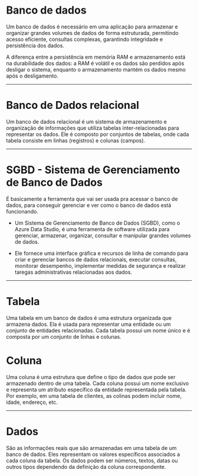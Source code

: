 # Banco de dados

Um banco de dados é necessário em uma aplicação para armazenar e organizar grandes volumes de dados de forma estruturada, permitindo acesso eficiente, consultas complexas, garantindo integridade e persistência dos dados.

A diferença entre a persistência em memória RAM e armazenamento está na durabilidade dos dados: a RAM é volátil e os dados são perdidos após desligar o sistema, enquanto o armazenamento mantém os dados mesmo após o desligamento.

---------------------------------------------------------------------------------------------------------
# Banco de Dados relacional

Um banco de dados relacional é um sistema de armazenamento e organização de informações que utiliza tabelas inter-relacionadas para representar os dados. Ele é composto por conjuntos de tabelas, onde cada tabela consiste em linhas (registros) e colunas (campos).

---------------------------------------------------------------------------------------------------------
# SGBD - Sistema de Gerenciamento de Banco de Dados

É basicamente a ferramenta que vai ser usada pra acessar o banco de dados, para conseguir gerenciar e ver como o banco de dados está funcionando.

* Um Sistema de Gerenciamento de Banco de Dados (SGBD), como o Azure Data Studio, é uma ferramenta de software utilizada para gerenciar, armazenar, organizar, consultar e manipular grandes volumes de dados.

* Ele fornece uma interface gráfica e recursos de linha de comando para criar e gerenciar bancos de dados relacionais, executar consultas, monitorar desempenho, implementar medidas de segurança e realizar taregas administrativas relacionadas aos dados.

---------------------------------------------------------------------------------------------------------
# Tabela

Uma tabela em um banco de dados é uma estrutura organizada que armazena dados. Ela é usada para representar uma entidade ou um conjunto de entidades relacionadas. Cada tabela possui um nome único e é composta por um conjunto de linhas e colunas.

# Coluna

Uma coluna é uma estrutura que define o tipo de dados que pode ser armazenado dentro de uma tabela. Cada coluna possui um nome exclusivo e representa um atributo específico da entidade representada pela tabela.
Por exemplo, em uma tabela de clientes, as colinas podem incluir nome, idade, endereço, etc.

---------------------------------------------------------------------------------------------------------
# Dados

São as informações reais que são armazenadas em uma tabela de um banco de dados. Eles representam os valores específicos associados a cada coluna da tabela. Os dados podem ser números, textos, datas ou outros tipos dependendo da definição da coluna correspondente.